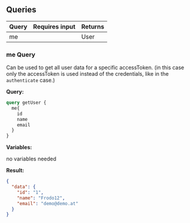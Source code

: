 
## Queries

| Query | Requires input | Returns |
| ------  | ----- | ----- |
| me |  | User |


### me Query

Can be used to get all user data for a specific accessToken.
(in this case only the accessToken is used instead of the credentials, like in the `authenticate` case.)

**Query:**
```graphql
query getUser {
  me{
    id
    name
    email
  }
}
```

**Variables:**

no variables needed


**Result:**
```json
{
  "data": {
    "id": "1",
    "name": "Frodo12",
    "email": "demo@demo.at"
  }
}
```
